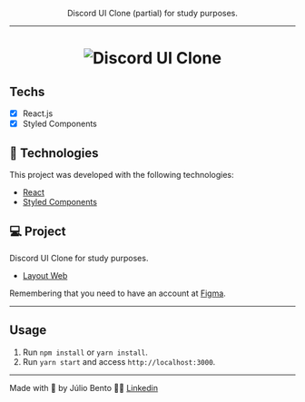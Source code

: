 <p align="center">Discord UI Clone (partial) for study purposes.</p>

<hr>

<h1 align="center">
    <img alt="Discord UI Clone" src="https://i.ibb.co/9rcLtt5/Discord-Web.png" />
</h1>

## Techs

- [x] React.js
- [x] Styled Components

## 🧪 Technologies

This project was developed with the following technologies:

- [React](https://reactjs.org)
- [Styled Components](https://styled-components.com/)

## 💻 Project

Discord UI Clone for study purposes. 

- [Layout Web](https://www.figma.com/file/Mnr08FcriAibSOheL0XvrY/Discord-Clone?node-id=0%3A1)

Remembering that you need to have an account at [Figma](http://figma.com/).

---
## Usage

1. Run `npm install` or `yarn install`.<br />
2. Run `yarn start` and access `http://localhost:3000`.<br />

---

Made with 💜 by Júlio Bento 👋🏻 [Linkedin](www.linkedin.com/in/júlio-césar-924487158)
